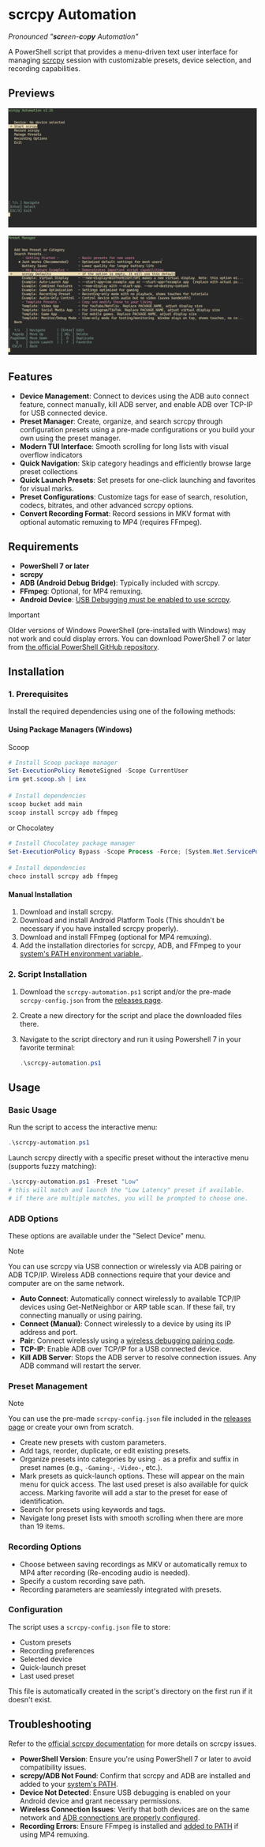 # scrcpy Automation

*Pronounced "**scr**een-**c**o**py** Automation"*

A PowerShell script that provides a menu-driven text user interface for managing [scrcpy](https://github.com/Genymobile/scrcpy) session with customizable presets, device selection, and recording capabilities.

## Previews
![alacritty_GruvBox-Dark_1](img/alacritty_1.png)

![alacritty_GruvBox-Dark_2](img/alacritty_2.png)

## Features

- **Device Management**: Connect to devices using the ADB auto connect feature, connect manually, kill ADB server, and enable ADB over TCP-IP for USB connected device.
- **Preset Manager**: Create, organize, and search scrcpy through configuration presets using a pre-made configurations or you build your own using the preset manager.
- **Modern TUI Interface**: Smooth scrolling for long lists with visual overflow indicators
- **Quick Navigation**: Skip category headings and efficiently browse large preset collections
- **Quick Launch Presets**: Set presets for one-click launching and favorites for visual marks.
- **Preset Configurations**: Customize tags for ease of search, resolution, codecs, bitrates, and other advanced scrcpy options.
- **Convert Recording Format**: Record sessions in MKV format with optional automatic remuxing to MP4 (requires FFmpeg).

## Requirements

- **PowerShell 7 or later**
- **scrcpy**
- **ADB (Android Debug Bridge)**: Typically included with scrcpy.
- **FFmpeg**: Optional, for MP4 remuxing.
- **Android Device**: [USB Debugging must be enabled to use scrcpy](https://github.com/Genymobile/scrcpy?tab=readme-ov-file#prerequisites).

> [!Important]
> Older versions of Windows PowerShell (pre-installed with Windows) may not work and could display errors. You can download PowerShell 7 or later from [the official PowerShell GitHub repository](https://github.com/PowerShell/PowerShell/releases).

## Installation

### 1. Prerequisites

Install the required dependencies using one of the following methods:

#### Using Package Managers (Windows)

Scoop
```powershell
# Install Scoop package manager
Set-ExecutionPolicy RemoteSigned -Scope CurrentUser
irm get.scoop.sh | iex

# Install dependencies
scoop bucket add main
scoop install scrcpy adb ffmpeg
```

or Chocolatey
```powershell
# Install Chocolatey package manager
Set-ExecutionPolicy Bypass -Scope Process -Force; [System.Net.ServicePointManager]::SecurityProtocol = [System.Net.ServicePointManager]::SecurityProtocol -bor 3072; iex ((New-Object System.Net.WebClient).DownloadString('https://community.chocolatey.org/install.ps1'))

# Install dependencies
choco install scrcpy adb ffmpeg
```

#### Manual Installation

1. Download and install scrcpy.
2. Download and install Android Platform Tools (This shouldn't be necessary if you have installed scrcpy properly).
3. Download and install FFmpeg (optional for MP4 remuxing).
4. Add the installation directories for scrcpy, ADB, and FFmpeg to your [system's PATH environment variable.](https://windowsloop.com/how-to-add-to-windows-path/).

### 2. Script Installation

1. Download the `scrcpy-automation.ps1` script and/or the pre-made `scrcpy-config.json` from the [releases page](https://github.com/MNZaidan/scrcpy-automation/releases/latest).
2. Create a new directory for the script and place the downloaded files there.
3. Navigate to the script directory and run it using Powershell 7 in your favorite terminal:

   ```powershell
   .\scrcpy-automation.ps1
   ```

## Usage

### Basic Usage

Run the script to access the interactive menu:

```powershell
.\scrcpy-automation.ps1
```

Launch scrcpy directly with a specific preset without the interactive menu (supports fuzzy matching):

```powershell
.\scrcpy-automation.ps1 -Preset "Low"
# this will match and launch the "Low Latency" preset if available.
# if there are multiple matches, you will be prompted to choose one.
```

### ADB Options

These options are available under the "Select Device" menu.

> [!Note]
> You can use scrcpy via USB connection or wirelessly via ADB pairing or ADB TCP/IP.
> Wireless ADB connections require that your device and computer are on the same network.

- **Auto Connect**: Automatically connect wirelessly to available TCP/IP devices using Get-NetNeighbor or ARP table scan. If these fail, try connecting manually or using pairing.
- **Connect (Manual)**: Connect wirelessly to a device by using its IP address and port.
- **Pair**: Connect wirelessly using a [wireless debugging pairing code](https://developer.android.com/tools/adb#connect-to-a-device-over-wi-fi).
- **TCP-IP**: Enable ADB over TCP/IP for a USB connected device.
- **Kill ADB Server**: Stops the ADB server to resolve connection issues. Any ADB command will restart the server.

### Preset Management

>[!Note]
>You can use the pre-made `scrcpy-config.json` file included in the [releases page](https://github.com/MNZaidan/scrcpy-automation/releases/latest) or create your own from scratch.

- Create new presets with custom parameters.
- Add tags, reorder, duplicate, or edit existing presets.
- Organize presets into categories by using `-` as a prefix and suffix in preset names (e.g., `-Gaming-`, `-Video-`, etc.).
- Mark presets as quick-launch options. These will appear on the main menu for quick access. The last used preset is also available for quick access. Marking favorite will add a star to the preset for ease of identification.
- Search for presets using keywords and tags.
- Navigate long preset lists with smooth scrolling when there are more than 19 items.

### Recording Options

- Choose between saving recordings as MKV or automatically remux to MP4 after recording (Re-encoding audio is needed).
- Specify a custom recording save path.
- Recording parameters are seamlessly integrated with presets.

### Configuration

The script uses a `scrcpy-config.json` file to store:

- Custom presets
- Recording preferences
- Selected device
- Quick-launch preset
- Last used preset

This file is automatically created in the script's directory on the first run if it doesn't exist.

## Troubleshooting
Refer to the [official scrcpy documentation](https://github.com/Genymobile/scrcpy) for more details on scrcpy issues.

- **PowerShell Version**: Ensure you're using PowerShell 7 or later to avoid compatibility issues.
- **scrcpy/ADB Not Found**: Confirm that scrcpy and ADB are installed and added to your [system's PATH](https://windowsloop.com/how-to-add-to-windows-path/).
- **Device Not Detected**: Ensure USB debugging is enabled on your Android device and grant necessary permissions.
- **Wireless Connection Issues**: Verify that both devices are on the same network and [ADB connections are properly configured](https://github.com/MNZaidan/scrcpy-automation?tab=readme-ov-file#ADB-options).
- **Recording Errors**: Ensure FFmpeg is installed and [added to PATH](https://windowsloop.com/how-to-add-to-windows-path/) if using MP4 remuxing.

